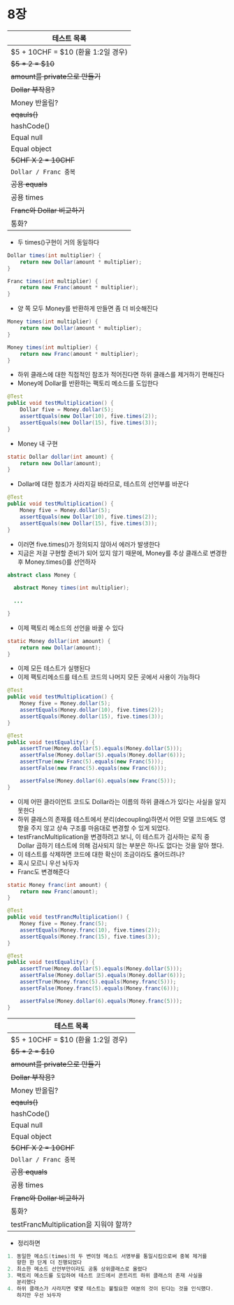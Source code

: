 # 8장

| 테스트 목록 |
| - |
| $5 + 10CHF = $10 (환율 1:2일 경우) |
| ~~$5 * 2 = $10~~ |
| ~~amount를 private으로 만들기~~ |
| ~~Dollar 부작용?~~ |
| Money 반올림? |
| ~~eqauls()~~ |
| hashCode() |
| Equal null |
| Equal object |
| ~~5CHF X 2 = 10CHF~~ |
| `Dollar / Franc 중복` |
| ~~공용 equals~~ |
| 공용 times |
| ~~Franc와 Dollar 비교하기~~ |
| 통화? |

-  두 times()구현이 거의 동일하다

```java
Dollar times(int multiplier) {
    return new Dollar(amount * multiplier);
}

Franc times(int multiplier) {
    return new Franc(amount * multiplier);
}
```

- 양 쪽 모두 Money를 반환하게 만들면 좀 더 비슷해진다

```java
Money times(int multiplier) {
    return new Dollar(amount * multiplier);
}

Money times(int multiplier) {
    return new Franc(amount * multiplier);
}
```

- 하위 클래스에 대한 직접적인 참조가 적어진다면 하위 클래스를 제거하기 편해진다
- Money에 Dollar를 반환하는 팩토리 메소드를 도입한다

```java
@Test
public void testMultiplication() {
    Dollar five = Money.dollar(5);
    assertEquals(new Dollar(10), five.times(2));
    assertEquals(new Dollar(15), five.times(3));
}
```

- Money 내 구현

```java
static Dollar dollar(int amount) {
    return new Dollar(amount);
}
```

- Dollar에 대한 참조가 사라지길 바라므로, 테스트의 선언부를 바꾼다

```java
@Test
public void testMultiplication() {
    Money five = Money.dollar(5);
    assertEquals(new Dollar(10), five.times(2));
    assertEquals(new Dollar(15), five.times(3));
}
```

- 이러면 five.times()가 정의되지 않아서 에러가 발생한다
- 지금은 저걸 구현할 준비가 되어 있지 않기 때문에, Money를 추상 클래스로 변경한 후 Money.times()를 선언하자

```java
abstract class Money {
  
  abstract Money times(int multiplier);
  
  ...

}
```

- 이제 팩토리 메소드의 선언을 바꿀 수 있다

```java
static Money dollar(int amount) {
    return new Dollar(amount);
}
```

- 이제 모든 테스트가 실행된다
- 이제 팩토리메소드를 테스트 코드의 나머지 모든 곳에서 사용이 가능하다

```java
@Test
public void testMultiplication() {
    Money five = Money.dollar(5);
    assertEquals(Money.dollar(10), five.times(2));
    assertEquals(Money.dollar(15), five.times(3));
}

@Test
public void testEquality() {
    assertTrue(Money.dollar(5).equals(Money.dollar(5)));
    assertFalse(Money.dollar(5).equals(Money.dollar(6)));
    assertTrue(new Franc(5).equals(new Franc(5)));
    assertFalse(new Franc(5).equals(new Franc(6)));

    assertFalse(Money.dollar(6).equals(new Franc(5)));
}
```

- 이제 어떤 클라이언트 코드도 Dollar라는 이름의 하위 클래스가 있다는 사실을 알지 못한다
- 하위 클래스의 존재를 테스트에서 분리(decoupling)하면서 어떤 모델 코드에도 영향을 주지 않고 상속 구조를 마음대로 변경할 수 있게 되었다.
- testFrancMultiplication을 변경하려고 보니, 이 테스트가 검사하는 로직 중 Dollar 곱하기 테스트에 의해 검사되지 않는 부분은 하나도 없다는 것을 알아 챘다. 
- 이 테스트를 삭제하면 코드에 대한 확신이 조금이라도 줄어드려나?
- 혹시 모르니 우선 놔두자
- Franc도 변경해준다

```java
static Money franc(int amount) {
    return new Franc(amount);
}

@Test
public void testFrancMultiplication() {
    Money five = Money.franc(5);
    assertEquals(Money.franc(10), five.times(2));
    assertEquals(Money.franc(15), five.times(3));
}

@Test
public void testEquality() {
    assertTrue(Money.dollar(5).equals(Money.dollar(5)));
    assertFalse(Money.dollar(5).equals(Money.dollar(6)));
    assertTrue(Money.franc(5).equals(Money.franc(5)));
    assertFalse(Money.franc(5).equals(Money.franc(6)));

    assertFalse(Money.dollar(6).equals(Money.franc(5)));
}
```

| 테스트 목록 |
| - |
| $5 + 10CHF = $10 (환율 1:2일 경우) |
| ~~$5 * 2 = $10~~ |
| ~~amount를 private으로 만들기~~ |
| ~~Dollar 부작용?~~ |
| Money 반올림? |
| ~~eqauls()~~ |
| hashCode() |
| Equal null |
| Equal object |
| ~~5CHF X 2 = 10CHF~~ |
| `Dollar / Franc 중복` |
| ~~공용 equals~~ |
| 공용 times |
| ~~Franc와 Dollar 비교하기~~ |
| 통화? |
| testFrancMultiplication을 지워야 할까? |

- 정리하면

```java
1. 동일한 메소드(times)의 두 변이형 메소드 서명부를 통일시킴으로써 중복 제거를
   향한 한 단계 더 진행되었다
2. 최소한 메소드 선언부만이라도 공통 상위클래스로 올렸다
3. 팩토리 메소드를 도입하여 테스트 코드에서 콘트리트 하위 클래스의 존재 사실을
   분리했다
4. 하위 클래스가 사라지면 몇몇 테스트는 불필요한 여분의 것이 된다는 것을 인식했다.
   하지만 우선 놔두자
```